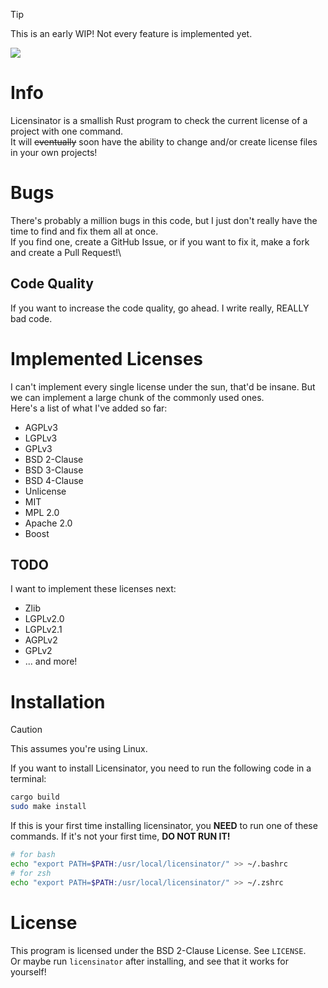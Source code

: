 >[!TIP]
> This is an early WIP! Not every feature is implemented yet.

[![](https://tokei.rs/b1/github/SniverDaBest/licensinator)](https://github.com/SniverDaBest/licensinator)

# Info
Licensinator is a smallish Rust program to check the current license of a project with one command.\
It will ~~eventually~~ soon have the ability to change and/or create license files in your own projects!

# Bugs
There's probably a million bugs in this code, but I just don't really have the time to find and fix them all at once.\
If you find one, create a GitHub Issue, or if you want to fix it, make a fork and create a Pull Request!\

## Code Quality
If you want to increase the code quality, go ahead. I write really, REALLY bad code.

# Implemented Licenses
I can't implement every single license under the sun, that'd be insane. But we can implement a large chunk of the commonly used ones.\
Here's a list of what I've added so far:
* AGPLv3
* LGPLv3
* GPLv3
* BSD 2-Clause
* BSD 3-Clause
* BSD 4-Clause
* Unlicense
* MIT
* MPL 2.0
* Apache 2.0
* Boost

## TODO
I want to implement these licenses next:
* Zlib
* LGPLv2.0
* LGPLv2.1
* AGPLv2
* GPLv2
* ... and more!

# Installation
>[!CAUTION]
> This assumes you're using Linux.

If you want to install Licensinator, you need to run the following code in a terminal:
```bash
cargo build
sudo make install
```
If this is your first time installing licensinator, you **NEED** to run one of these commands. If it's not your first time, **DO NOT RUN IT!**
```bash
# for bash
echo "export PATH=$PATH:/usr/local/licensinator/" >> ~/.bashrc
# for zsh
echo "export PATH=$PATH:/usr/local/licensinator/" >> ~/.zshrc
```

# License
This program is licensed under the BSD 2-Clause License. See `LICENSE`.\
Or maybe run `licensinator` after installing, and see that it works for yourself!